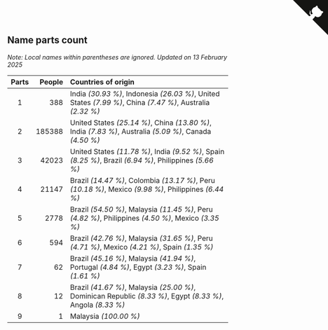 ## Name parts count

*Note: Local names within parentheses are ignored.*
*Updated on 13 February 2025*

| Parts | People | Countries of origin |
| :--: | ---: | :--- |
| 1 | 388 | India *(30.93 %)*, Indonesia *(26.03 %)*, United States *(7.99 %)*, China *(7.47 %)*, Australia *(2.32 %)* |
| 2 | 185388 | United States *(25.14 %)*, China *(13.80 %)*, India *(7.83 %)*, Australia *(5.09 %)*, Canada *(4.50 %)* |
| 3 | 42023 | United States *(11.78 %)*, India *(9.52 %)*, Spain *(8.25 %)*, Brazil *(6.94 %)*, Philippines *(5.66 %)* |
| 4 | 21147 | Brazil *(14.47 %)*, Colombia *(13.17 %)*, Peru *(10.18 %)*, Mexico *(9.98 %)*, Philippines *(6.44 %)* |
| 5 | 2778 | Brazil *(54.50 %)*, Malaysia *(11.45 %)*, Peru *(4.82 %)*, Philippines *(4.50 %)*, Mexico *(3.35 %)* |
| 6 | 594 | Brazil *(42.76 %)*, Malaysia *(31.65 %)*, Peru *(4.71 %)*, Mexico *(4.21 %)*, Spain *(1.35 %)* |
| 7 | 62 | Brazil *(45.16 %)*, Malaysia *(41.94 %)*, Portugal *(4.84 %)*, Egypt *(3.23 %)*, Spain *(1.61 %)* |
| 8 | 12 | Brazil *(41.67 %)*, Malaysia *(25.00 %)*, Dominican Republic *(8.33 %)*, Egypt *(8.33 %)*, Angola *(8.33 %)* |
| 9 | 1 | Malaysia *(100.00 %)* |


<a href="https://github.com/jonatanklosko/wca_statistics" class="github-corner" aria-label="View source on Github"><svg width="80" height="80" viewBox="0 0 250 250" style="fill:#151513; color:#fff; position: absolute; top: 0; border: 0; right: 0;" aria-hidden="true"><path d="M0,0 L115,115 L130,115 L142,142 L250,250 L250,0 Z"></path><path d="M128.3,109.0 C113.8,99.7 119.0,89.6 119.0,89.6 C122.0,82.7 120.5,78.6 120.5,78.6 C119.2,72.0 123.4,76.3 123.4,76.3 C127.3,80.9 125.5,87.3 125.5,87.3 C122.9,97.6 130.6,101.9 134.4,103.2" fill="currentColor" style="transform-origin: 130px 106px;" class="octo-arm"></path><path d="M115.0,115.0 C114.9,115.1 118.7,116.5 119.8,115.4 L133.7,101.6 C136.9,99.2 139.9,98.4 142.2,98.6 C133.8,88.0 127.5,74.4 143.8,58.0 C148.5,53.4 154.0,51.2 159.7,51.0 C160.3,49.4 163.2,43.6 171.4,40.1 C171.4,40.1 176.1,42.5 178.8,56.2 C183.1,58.6 187.2,61.8 190.9,65.4 C194.5,69.0 197.7,73.2 200.1,77.6 C213.8,80.2 216.3,84.9 216.3,84.9 C212.7,93.1 206.9,96.0 205.4,96.6 C205.1,102.4 203.0,107.8 198.3,112.5 C181.9,128.9 168.3,122.5 157.7,114.1 C157.9,116.9 156.7,120.9 152.7,124.9 L141.0,136.5 C139.8,137.7 141.6,141.9 141.8,141.8 Z" fill="currentColor" class="octo-body"></path></svg></a><style>.github-corner:hover .octo-arm{animation:octocat-wave 560ms ease-in-out}@keyframes octocat-wave{0%,100%{transform:rotate(0)}20%,60%{transform:rotate(-25deg)}40%,80%{transform:rotate(10deg)}}@media (max-width:500px){.github-corner:hover .octo-arm{animation:none}.github-corner .octo-arm{animation:octocat-wave 560ms ease-in-out}}</style>
